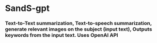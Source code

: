 # SandS-gpt
### Text-to-Text summarization, Text-to-speech summarization, generate relevant images on the subject (input text), Outputs keywords from the input text. Uses OpenAI API
